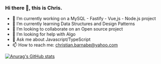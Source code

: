 ### Hi there 👋, this is Chris.
- 🔭 I’m currently working on a MySQL - Fastify - Vue,js - Node.js project
- 🌱 I’m currently learning Data Structures and Design Patterns
- 👯 I’m looking to collaborate on an Open source project
- 🤔 I’m looking for help with Algo
- 💬 Ask me about Javascript/TypeScript
- 📫 How to reach me: christian.barnabe@yahoo.com

<!--
**christian-barnabe-chabi/christian-barnabe-chabi** is a ✨ _special_ ✨ repository because its `README.md` (this file) appears on your GitHub profile.

Here are some ideas to get you started:

- 🔭 I’m currently working on ...
- 🌱 I’m currently learning ...
- 👯 I’m looking to collaborate on ...
- 🤔 I’m looking for help with ...
- 💬 Ask me about ...
- 📫 How to reach me: ...
- 😄 Pronouns: ...
- ⚡ Fun fact: ...
-->
[![Anurag's GitHub stats](https://github-readme-stats.vercel.app/api?username=christian-barnabe-chabi)](https://github.com/anuraghazra/github-readme-stats)

